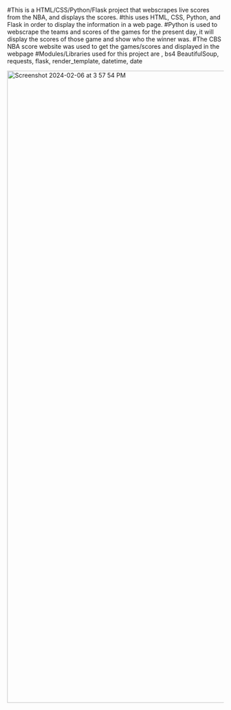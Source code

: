 #This is a HTML/CSS/Python/Flask project that webscrapes live scores from the NBA, and displays the scores.
#this uses HTML, CSS, Python, and Flask in order to display the information in a web page.
#Python is used to webscrape the teams and scores of the games for the present day, it will display the scores of those game and show who the winner was.
#The CBS NBA score website was used to get the games/scores and displayed in the webpage
#Modules/Libraries used for this project are , bs4 BeautifulSoup, requests, flask, render_template, datetime, date

<img width="1470" alt="Screenshot 2024-02-06 at 3 57 54 PM" src="https://github.com/erikarispe/NBATodayLivescores/assets/79620829/31549e6a-c152-4fc5-ab97-b342445ae48f">


